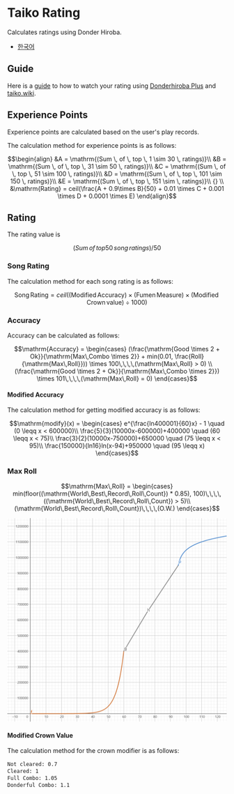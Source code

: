 # Taiko Rating

Calculates ratings using Donder Hiroba.

- [한국어](/docs/ko.md)

## Guide

Here is a [guide](/docs/guide/en.md) to how to watch your rating using [Donderhiroba Plus](https://chromewebstore.google.com/detail/donder-hiroba-plus/dmendcaacmlddhgalacgccejbamnncci) and [taiko.wiki](https://taiko.wiki).

## Experience Points

Experience points are calculated based on the user's play records.

The calculation method for experience points is as follows:

```math
\begin{align}
&A = \mathrm{(Sum \, of \, top \, 1 \sim 30 \, ratings)}\\
&B = \mathrm{(Sum \, of \, top \, 31 \sim 50 \, ratings)}\\
&C = \mathrm{(Sum \, of \, top \, 51 \sim 100 \, ratings)}\\
&D = \mathrm{(Sum \, of \, top \, 101 \sim 150 \, ratings)}\\
&E = \mathrm{(Sum \, of \, top \, 151 \sim \, ratings)}\\ {} \\
&\mathrm{Rating} = ceil(\frac{A + 0.9\times B}{50} + 0.01 \times C + 0.001 \times D + 0.0001 \times E)
\end{align}
```

## Rating

The rating value is
```math
(Sum\,of\,top50\,song\,ratings)/50
```

### Song Rating

The calculation method for each song rating is as follows:

```math
\mathrm{Song\,Rating} = ceil(\mathrm{(Modified\,Accuracy)} \times \mathrm{(Fumen\,Measure)} \times \mathrm{(Modified\,Crown\,value)} \div 1000)
```

### Accuracy

Accuracy can be calculated as follows:

```math
\mathrm{Accuracy} = 
\begin{cases}
(\frac{\mathrm{Good \times 2 + Ok}}{\mathrm{Max\,Combo \times 2}} + min(0.01, \frac{Roll}{\mathrm{Max\,Roll}})) \times 100\,\,\,\,(\mathrm{Max\,Roll} > 0) \\
(\frac{\mathrm{Good \times 2 + Ok}}{\mathrm{Max\,Combo \times 2}}) \times 101\,\,\,\,(\mathrm{Max\,Roll} = 0)
\end{cases}
```

#### Modified Accuracy

The calculation method for getting modified accuracy is as follows:

```math
\mathrm{modify}(x) = 
\begin{cases}
e^{\frac{ln400001}{60}x} - 1 \quad (0 \leqq x < 600000)\\
\frac{5}{3}(10000x-600000)+400000 \quad (60 \leqq x < 75)\\
\frac{3}{2}(10000x-750000)+650000 \quad (75 \leqq x < 95)\\
\frac{150000}{ln16}ln(x-94)+950000 \quad (95 \leqq x)
\end{cases}
```

### Max Roll
```math
\mathrm{Max\,Roll} = 
\begin{cases}
min(floor((\mathrm{World\,Best\,Record\,Roll\,Count}) * 0.85), 100)\,\,\,\,((\mathrm{World\,Best\,Record\,Roll\,Count}) > 5)\\
(\mathrm{World\,Best\,Record\,Roll\,Count})\,\,\,\,(O.W.)
\end{cases}
```

![graph](/docs/img/graph.png)

#### Modified Crown Value

The calculation method for the crown modifier is as follows:

```
Not cleared: 0.7
Cleared: 1
Full Combo: 1.05
Donderful Combo: 1.1
```
